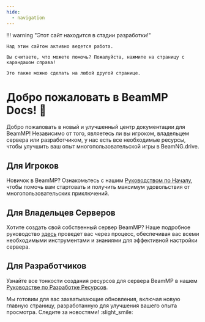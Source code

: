 ```yaml
---
hide:
  - navigation
---
```

!!! warning "Этот сайт находится в стадии разработки!"

    Над этим сайтом активно ведется работа.

    Вы считаете, что можете помочь? Пожалуйста, нажмите на страницу с карандашом справа!

    Это также можно сделать на любой другой странице.

# Добро пожаловать в BeamMP Docs! :tada:

Добро пожаловать в новый и улучшенный центр документации для BeamMP! Независимо от того, являетесь ли вы игроком, владельцем сервера или разработчиком, у нас есть все необходимые ресурсы, чтобы улучшить ваш опыт многопользовательской игры в BeamNG.drive.

## Для Игроков

Новичок в BeamMP? Ознакомьтесь с нашим [Руководством по Началу](../game/getting-started.md), чтобы помочь вам стартовать и получить максимум удовольствия от многопользовательских приключений.

## Для Владельцев Серверов

Хотите создать свой собственный сервер BeamMP? Наше подробное руководство [здесь](../server/create-a-server.md) проведет вас через процесс, обеспечивая вас всеми необходимыми инструментами и знаниями для эффективной настройки сервера.

## Для Разработчиков

Узнайте все тонкости создания ресурсов для сервера BeamMP в нашем [Руководстве по Разработке Ресурсов](../guides/mod-creation/server/getting-started.md).

Мы готовим для вас захватывающие обновления, включая новую главную страницу, разработанную для улучшения вашего опыта просмотра. Следите за новостями! :slight_smile:
